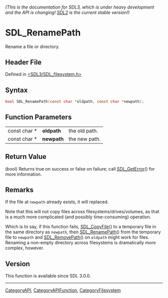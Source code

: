 ###### (This is the documentation for SDL3, which is under heavy development and the API is changing! [SDL2](https://wiki.libsdl.org/SDL2/) is the current stable version!)
# SDL_RenamePath

Rename a file or directory.

## Header File

Defined in [<SDL3/SDL_filesystem.h>](https://github.com/libsdl-org/SDL/blob/main/include/SDL3/SDL_filesystem.h)

## Syntax

```c
bool SDL_RenamePath(const char *oldpath, const char *newpath);
```

## Function Parameters

|              |             |               |
| ------------ | ----------- | ------------- |
| const char * | **oldpath** | the old path. |
| const char * | **newpath** | the new path. |

## Return Value

(bool) Returns true on success or false on failure; call
[SDL_GetError](SDL_GetError)() for more information.

## Remarks

If the file at `newpath` already exists, it will replaced.

Note that this will not copy files across filesystems/drives/volumes, as
that is a much more complicated (and possibly time-consuming) operation.

Which is to say, if this function fails, [SDL_CopyFile](SDL_CopyFile)() to
a temporary file in the same directory as `newpath`, then
[SDL_RenamePath](SDL_RenamePath)() from the temporary file to `newpath` and
[SDL_RemovePath](SDL_RemovePath)() on `oldpath` might work for files.
Renaming a non-empty directory across filesystems is dramatically more
complex, however.

## Version

This function is available since SDL 3.0.0.

----
[CategoryAPI](CategoryAPI), [CategoryAPIFunction](CategoryAPIFunction), [CategoryFilesystem](CategoryFilesystem)

